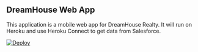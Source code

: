 DreamHouse Web App
------------------

This application is a mobile web app for DreamHouse Realty. It will run on Heroku and use Heroku Connect to get data from Salesforce.

<a href="https://heroku.com/deploy"> 
  <img src="https://www.herokucdn.com/deploy/button.svg" alt="Deploy">
</a>
